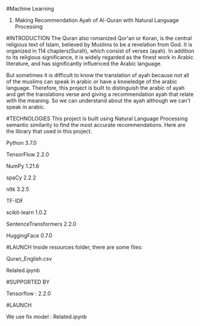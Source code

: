 #Machine Learning
1. Making Recommendation Ayah of Al-Quran with Natural Language Processing

#INTRODUCTION
The Quran also romanized Qor'an or Koran, is the central religious text of Islam, believed by Muslims to be a revelation from God. It is organized in 114 chapters(Surah), which consist of verses (ayah). In addition to its religious significance, it is widely regarded as the finest work in Arabic literature, and has significantly influenced the Arabic language.


But sometimes it is difficult to know the translation of ayah because not all of the muslims can speak in arabic or have a knowledge of the arabic language.
Therefore, this project is built to distinguish the arabic of ayah and get the translations verse and giving a recommendation ayah that relate with the meaning. So we can understand about the ayah although we can't speak in arabic.

#TECHNOLOGIES
This project is built using Natural Language Processing semantic similarity to find the most accurate recommendations. Here are the library that used in this project.

Python 3.7.0

TensorFlow 2.2.0

NumPy 1.21.6

spaCy 2.2.2

nltk 3.2.5

TF-IDF

scikit-learn 1.0.2

SentenceTransformers 2.2.0

HuggingFace 0.7.0

#LAUNCH
Inside resources folder, there are some files:

Quran_English.csv

Related.ipynb


#SUPPORTED BY

Tensorflow : 2.2.0

#LAUNCH

We use fix model : Related.ipynb
